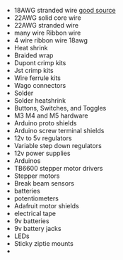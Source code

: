 
- 18AWG stranded wire [good source](https://www.remingtonindustries.com)
- 22AWG solid core wire
- 22AWG stranded wire 
- many wire Ribbon wire
- 4 wire ribbon wire 18awg
- Heat shrink
- Braided wrap
- Dupont crimp kits
- Jst crimp kits
- Wire ferrule kits
- Wago connectors
- Solder 
- Solder heatshrink
- Buttons, Switches, and Toggles
- M3 M4 and M5 hardware
- Arduino proto shields
- Arduino screw terminal shields
- 12v to 5v regulators
- Variable step down regulators
- 12v power supplies
- Arduinos
- TB6600 stepper motor drivers
- Stepper motors
- Break beam sensors
- batteries
- potentiometers
- Adafruit motor shields
- electrical tape
- 9v batteries
- 9v battery jacks
- LEDs
- Sticky ziptie mounts
- 